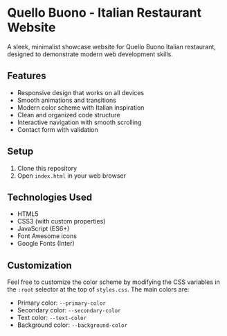 # Quello Buono - Italian Restaurant Website

A sleek, minimalist showcase website for Quello Buono Italian restaurant, designed to demonstrate modern web development skills.

## Features

- Responsive design that works on all devices
- Smooth animations and transitions
- Modern color scheme with Italian inspiration
- Clean and organized code structure
- Interactive navigation with smooth scrolling
- Contact form with validation

## Setup

1. Clone this repository
2. Open `index.html` in your web browser

## Technologies Used

- HTML5
- CSS3 (with custom properties)
- JavaScript (ES6+)
- Font Awesome icons
- Google Fonts (Inter)

## Customization

Feel free to customize the color scheme by modifying the CSS variables in the `:root` selector at the top of `styles.css`. The main colors are:

- Primary color: `--primary-color`
- Secondary color: `--secondary-color`
- Text color: `--text-color`
- Background color: `--background-color`
